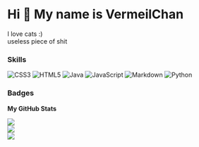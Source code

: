 Hi 👋 My name is VermeilChan
============================

I love cats :)<br>
useless piece of shit

### Skills

![CSS3](https://img.shields.io/badge/css3-%231572B6.svg?style=flat&logo=css3&logoColor=white) ![HTML5](https://img.shields.io/badge/html5-%23E34F26.svg?style=flat&logo=html5&logoColor=white) ![Java](https://img.shields.io/badge/java-%23ED8B00.svg?style=flat&logo=openjdk&logoColor=white) ![JavaScript](https://img.shields.io/badge/javascript-%23323330.svg?style=flat&logo=javascript&logoColor=%23F7DF1E) ![Markdown](https://img.shields.io/badge/markdown-%23000000.svg?style=flat&logo=markdown&logoColor=white) ![Python](https://img.shields.io/badge/python-3670A0?style=flat&logo=python&logoColor=ffdd54)

### Badges

<b>My GitHub Stats</b>

![](https://github-readme-stats.vercel.app/api?username=VermeilChan&theme=dark&hide_border=true&include_all_commits=true&count_private=true)<br/>
![](https://github-readme-streak-stats.herokuapp.com/?user=VermeilChan&theme=dark&hide_border=true)<br/>
![](https://github-readme-stats.vercel.app/api/top-langs/?username=VermeilChan&theme=dark&hide_border=true&include_all_commits=true&count_private=true&layout=compact)
